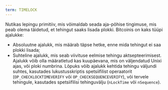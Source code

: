 ```yaml
---
term: TIMELOCK
---
```


Nutikas lepingu primitiiv, mis võimaldab seada aja-põhise tingimuse, mis peab olema täidetud, et tehingut saaks lisada plokki. Bitcoinis on kaks tüüpi ajalukke:
* Absoluutne ajalukk, mis määrab täpse hetke, enne mida tehingut ei saa plokki lisada;
* Suhteline ajalukk, mis seab viivituse eelmise tehingu aktsepteerimisest.
Ajalukk võib olla määratletud kas kuupäevana, mis on väljendatud Unixi ajas, või ploki numbrina. Lõpuks võib ajalukk kehtida tehingu väljundi suhtes, kasutades lukustusskriptis spetsiifilist operaatorit (`OP_CHECKLOCKTIMEVERIFY` või `OP_CHECKSEQUENCEVERIFY`), või tervele tehingule, kasutades spetsiifilisi tehinguvälju (`nLockTime` või `nSequence`).